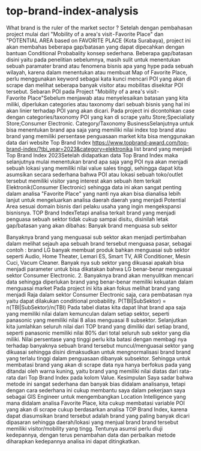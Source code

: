 # top-brand-index-analysis

What brand is the ruler of the market sector ?
Setelah dengan pembahasan project mulai dari "Mobility of a area's visit - Favorite Place" dan "POTENTIAL AREA based on FAVORITE PLACE (Kota Surabaya), project ini akan membahas beberapa gap/batasan yang dapat dipecahkan dengan bantuan Conditional Probabality konsep sederhana.
Beberapa gap/batasan disini yaitu pada penelitian sebelumnya, masih sulit untuk menentukan sebuah paramater brand atau fenomena bisnis apa yang hype pada sebuah wilayah, karena dalam menentukan atau membuat Map of Favorite Place, perlu menggunakan keyword sebagai kata kunci mencari POI yang akan di scrape dan melihat seberapa banyak visitor atau mobilitas disekitar POI tersebut.
Sebaran POI pada Project "Mobility of a area's visit - Favorite Place"Sebelum menjawab atau menyelesaikan batasan yang kita miliki, diperlukan categories atau taxonomy dari sebuah bisnis yang hal ini akan linier terhadap POI yang akan dicari. Pada project ini dicontohkan case dengan categories/taxonomy POI yang kan di scrape yaitu Store;Specialiaty Store;Consumer Electronic.
Category/Taxonomy BusinessSelanjutnya untuk bisa menentukan brand apa saja yang memiliki nilai index top brand atau brand yang memiliki persentase penguasaan market kita bisa menggunakan data dari website Top Brand Index https://www.topbrand-award.com/top-brand-index/?tbi_year=2023&category=elektronika
list brand yang menjadi Top Brand Index 2023Setelah didapatkan data Top Brand Index maka selanjutnya mulai menentukan brand apa saja yang POI nya akan menjadi sebuah lokasi yang memiliki nilai value sales tinggi, sehingga dapat kita asumsikan secara sederhana bahwa POI atau lokasi sebuah toko/outlet tersebut memiliki visitor yang interest akan sebuah item terkait Elektronik(Consumer Electronic) sehingga data ini akan sangat penting dalam analisa "Favorite Place" yang nanti nya akan bisa dianalisa lebih lanjut untuk mengeluarkan analisa daerah daerah yang menjadi Potential Area sesuai domain bisnis dari pelaku usaha yang ingin mengekspansi bisnisnya.
TOP Brand IndexTetapi analisa terkait brand yang menjadi penguasa sebuah sektor tidak cukup sampai disitu, disinilah letak gap/batasan yang akan dibahas:
Banyak brand menguasa sub sektor

Banyaknya brand yang menguasai sub sektor akan menjadi pertimbahan dalam melihat sejauh apa sebuah brand tersebut menguasa pasar, sebagai contoh : brand LG banyak membuat produk bahkan menguasai sub sektor seperti Audio, Home Theater, Lemari ES, Smart TV, AIR Conditioner, Mesin Cuci, Vacum Cleaner.
Banyak nya sub sektor yang dikuasai apakah bisa menjadi parameter untuk bisa dikatakan bahwa LG benar-benar menguasai sektor Consumer Electronic.
2. Banyaknya brand akan menyulitkan mencari data sehingga diperlukan brand yang benar-benar memiliki kekuatan dalam menguasai market
Pada project ini kita akan fokus melihat brand yang menjadi Raja dalam sektor Consumer Electronic saja, cara pembatasan nya yaitu dapat dilakukan conditional probability.
P(TBI|SubSektor) = n(TBI|SubSektor)/n(TBI)
Pada tabel diatas kita dapat lihat brand apa saja yang memiliki nilai dalam kemunculan dalam setiap sektor, seperti panasonic yang memiliki nilai 8 alias menguasai 8 subsektor. Selanjutkan kita jumlahkan seluruh nilai dari TOP brand yang dimiliki dari setiap brand, seperti panasonic memiliki nilai 80% dari total seluruh sub sektor yang dia miliki.
Nilai persentase yang tinggi perlu kita batasi dengan membagi nya terhadap banyaknya sebuah brand tersebut muncul/menguasai sektor yang dikuasai sehingga disini dimaksudkan untuk mengnormalisasi brand brand yang terlalu tinggi dalam penguasaan dibanyak subsektor. Sehingga untuk membatasi brand yang akan di scrape data nya hanya berfokus pada yang ditandai oleh warna kuning, yaitu brand yang memiliki nilai diatas dari rata-rata dari Top Brand Index pada kolom Value.
Kesimpulan
Saya sadar bahwa metode ini sangat sederhana dan banyak bias didalam analisanya, tetapi dengan cara sederhana ini cukup membantu saya dalam pekerjaan saya sebagai GIS Engineer untuk mengembangkan Location Intelligence yang mana didalam analisa Favorite Place, kita cukup membatasi variable POI yang akan di scrape cukup berdasarkan analisa TOP Brand Index, karena dapat diasumsikan brand tersebut adalah brand yang paling banyak dicari dipasaran sehingga daerah/lokasi yang menjual brand brand tersebut memiliki visitor/mobility yang tingg. Tentunya asumsi perlu diuji kedepannya, dengan terus penambahan data dan perbaikan metode diharapkan kedepannya analisa ini dapat ditingkatkan.
